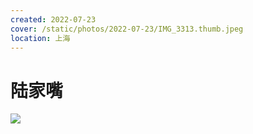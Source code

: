```yaml
---
created: 2022-07-23
cover: /static/photos/2022-07-23/IMG_3313.thumb.jpeg
location: 上海
---
```


# 陆家嘴

![](/static/photos/2022-07-23/IMG_3313.jpeg)
